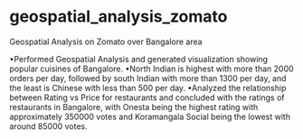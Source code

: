 # geospatial_analysis_zomato
Geospatial Analysis on Zomato over Bangalore area

•Performed Geospatial Analysis and generated visualization showing popular cuisines of Bangalore.
•North Indian is highest with more than 2000 orders per day, followed by south Indian with more than 1300 per day, and the least is Chinese with less than 500 per day.
•Analyzed the relationship between Rating vs Price for restaurants and concluded with the ratings of restaurants in Bangalore, with Onesta being the highest rating with approximately 350000 votes and Koramangala Social being the lowest with around 85000 votes.
